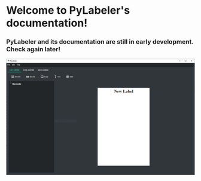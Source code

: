 # Welcome to PyLabeler's documentation!

### PyLabeler and its documentation are still in early development. Check again later!

![](assets/capture.png)
